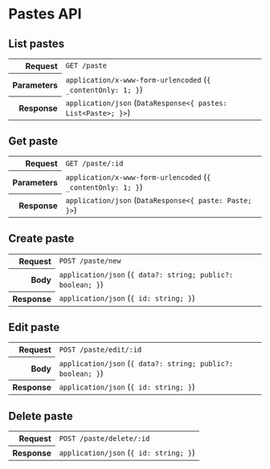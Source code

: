 # Pastes API

## List pastes

<table>
  <tr>
    <th align="right">Request</th>
    <td><code>GET /paste</code></td>
  </tr>
  <tr>
    <th align="right">Parameters</th>
    <td><code>application/x-www-form-urlencoded</code> (<code>{ _contentOnly: 1; }</code>)</td>
  </tr>
  <tr>
    <th align="right">Response</th>
    <td><code>application/json</code> (<code>DataResponse&lt;{ pastes: List&lt;Paste&gt;; }&gt;</code>)</td>
  </tr>
</table>

## Get paste

<table>
  <tr>
    <th align="right">Request</th>
    <td><code>GET /paste/:id</code></td>
  </tr>
  <tr>
    <th align="right">Parameters</th>
    <td><code>application/x-www-form-urlencoded</code> (<code>{ _contentOnly: 1; }</code>)</td>
  </tr>
  <tr>
    <th align="right">Response</th>
    <td><code>application/json</code> (<code>DataResponse&lt;{ paste: Paste; }&gt;</code>)</td>
  </tr>
</table>

## Create paste

<table>
  <tr>
    <th align="right">Request</th>
    <td><code>POST /paste/new</code></td>
  </tr>
  <tr>
    <th align="right">Body</th>
    <td><code>application/json</code> (<code>{ data?: string; public?: boolean; }</code>)</td>
  </tr>
  <tr>
    <th align="right">Response</th>
    <td><code>application/json</code> (<code>{ id: string; }</code>)</td>
  </tr>
</table>

## Edit paste

<table>
  <tr>
    <th align="right">Request</th>
    <td><code>POST /paste/edit/:id</code></td>
  </tr>
  <tr>
    <th align="right">Body</th>
    <td><code>application/json</code> (<code>{ data?: string; public?: boolean; }</code>)</td>
  </tr>
  <tr>
    <th align="right">Response</th>
    <td><code>application/json</code> (<code>{ id: string; }</code>)</td>
  </tr>
</table>

## Delete paste

<table>
  <tr>
    <th align="right">Request</th>
    <td><code>POST /paste/delete/:id</code></td>
  </tr>
  <tr>
    <th align="right">Response</th>
    <td><code>application/json</code> (<code>{ id: string; }</code>)</td>
  </tr>
</table>
